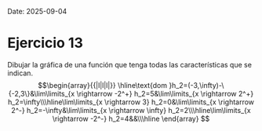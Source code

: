 Date: 2025-09-04

# Ejercicio 13


Dibujar la gráfica de una función que tenga todas las características que se indican.
$$\begin{array}{{|l|l|l|}}
 \hline\text{dom }h_2=(-3,\infty)-\{-2,3\}&\lim\limits_{x \rightarrow -2^+} h_2=5&\lim\limits_{x \rightarrow 2^+} h_2=\infty\\\hline\lim\limits_{x \rightarrow 3} h_2=0&\lim\limits_{x \rightarrow 2^-} h_2=-\infty&\lim\limits_{x \rightarrow \infty} h_2=2\\\hline\lim\limits_{x \rightarrow -2^-} h_2=4&&\\\hline
\end{array}
$$